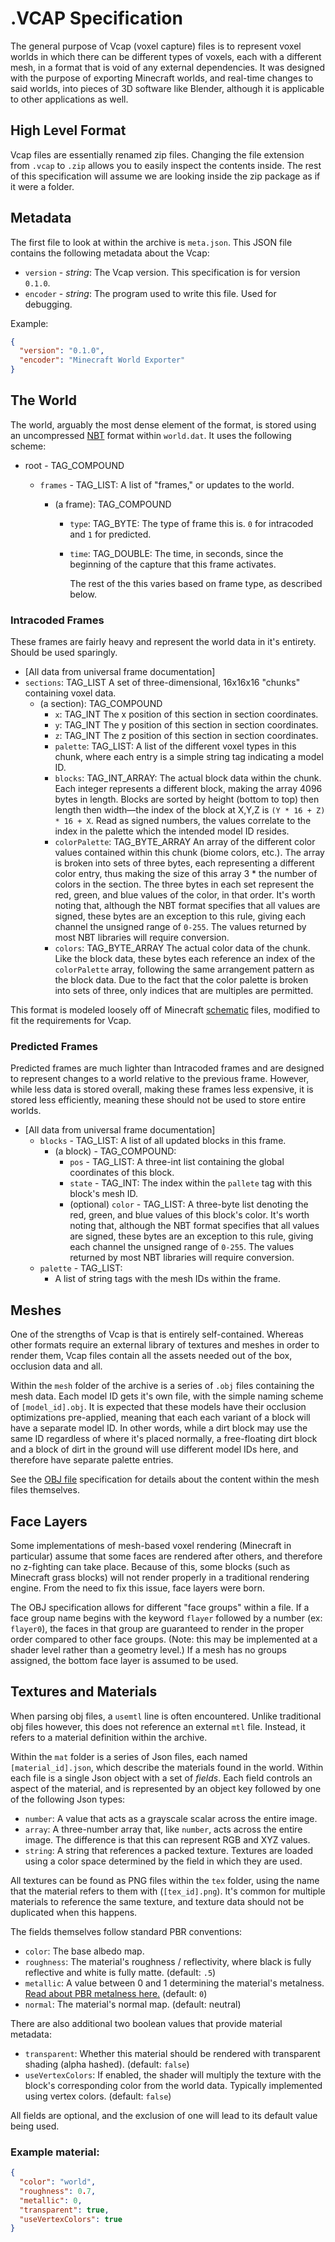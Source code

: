 # .VCAP Specification

The general purpose of Vcap (voxel capture) files is to represent voxel worlds in which there can be different types of voxels, each with a different mesh, in a format that is void of any external dependencies. It was designed with the purpose of exporting Minecraft worlds, and real-time changes to said worlds, into pieces of 3D software like Blender, although it is applicable to other applications as well.

## High Level Format

Vcap files are essentially renamed zip files. Changing the file extension from `.vcap` to `.zip` allows you to easily inspect the contents inside. The rest of this specification will assume we are looking inside the zip package as if it were a folder.

## Metadata

The first file to look at within the archive is `meta.json`. This JSON file contains the following metadata about the Vcap:

- `version` - *string*: The Vcap version. This specification is for version `0.1.0`.
- `encoder` - *string*: The program used to write this file. Used for debugging.

Example:

```json
{
  "version": "0.1.0",
  "encoder": "Minecraft World Exporter"
}
```

## The World

The world, arguably the most dense element of the format, is stored using an uncompressed [NBT](https://wiki.vg/NBT) format within `world.dat`. It uses the following scheme:

- root - TAG_COMPOUND
  
  - `frames` - TAG_LIST: A list of "frames," or updates to the world. 
    
    - (a frame): TAG_COMPOUND
      
      - `type`: TAG_BYTE: The type of frame this is. `0` for intracoded and `1` for predicted.
      
      - `time`: TAG_DOUBLE: The time, in seconds, since the beginning of the capture that this frame activates.
        
        The rest of the this varies based on frame type, as described below.

### Intracoded Frames

These frames are fairly heavy and represent the world data in it's entirety. Should be used sparingly.

- [All data from universal frame documentation]
- `sections`: TAG_LIST A set of three-dimensional, 16x16x16 "chunks" containing voxel data.
  - (a section): TAG_COMPOUND
    - `x`: TAG_INT The x position of this section in section coordinates.
    - `y`: TAG_INT The y position of this section in section coordinates.
    - `z`: TAG_INT The z position of this section in section coordinates.
    - `palette`: TAG_LIST: A list of the different voxel types in this chunk, where each entry is a simple string tag indicating a model ID.
    - `blocks`: TAG_INT_ARRAY: The actual block data within the chunk. Each integer represents a different block, making the array 4096 bytes in length. Blocks are sorted by height (bottom to top) then length then width—the index of the block at X,Y,Z is `(Y * 16 + Z) * 16 + X`. Read as signed numbers, the values correlate to the index in the palette which the intended model ID resides.
    - `colorPalette`: TAG_BYTE_ARRAY An array of the different color values contained within this chunk (biome colors, etc.). The array is broken into sets of three bytes, each representing a different color entry, thus making the size of this array 3 * the number of colors in the section. The three bytes in each set represent the red, green, and blue values of the color, in that order. It's worth noting that, although the NBT format specifies that all values are signed, these bytes are an exception to this rule, giving each channel the unsigned range of `0-255`. The values returned by most NBT libraries will require conversion.
    - `colors`: TAG_BYTE_ARRAY The actual color data of the chunk. Like the block data, these bytes each reference an index of the `colorPalette` array, following the same arrangement pattern as the block data. Due to the fact that the color palette is broken into sets of three, only indices that are multiples are permitted.

This format is modeled loosely off of Minecraft [schematic](https://minecraft.fandom.com/wiki/Schematic_file_format) files, modified to fit the requirements for Vcap.

### Predicted Frames

Predicted frames are much lighter than Intracoded frames and are designed to represent changes to a world relative to the previous frame. However, while less data is stored overall, making these frames less expensive, it is stored less efficiently, meaning these should not be used to store entire worlds.

- [All data from universal frame documentation]
  - `blocks` - TAG_LIST: A list of all updated blocks in this frame.
    - (a block) - TAG_COMPOUND:
      - `pos` - TAG_LIST: A three-int list containing the global coordinates of this block.
      - `state` - TAG_INT: The index within the `pallete` tag with this block's mesh ID.
      - (optional) `color` - TAG_LIST: A three-byte list denoting the red, green, and blue values of this block's color. It's worth noting that, although the NBT format specifies that all values are signed, these bytes are an exception to this rule, giving each channel the unsigned range of `0-255`. The values returned by most NBT libraries will require conversion.
  - `palette` - TAG_LIST:
    - A list of string tags with the mesh IDs within the frame.

## Meshes

One of the strengths of Vcap is that is entirely self-contained. Whereas other formats require an external library of textures and meshes in order to render them, Vcap files contain all the assets needed out of the box, occlusion data and all.

Within the `mesh` folder of the archive is a series of `.obj` files containing the mesh data. Each model ID gets it's own file, with the simple naming scheme of `[model_id].obj`. It is expected that these models have their occlusion optimizations pre-applied, meaning that each each variant of a block will have a separate model ID. In other words, while a dirt block may use the same ID regardless of where it's placed normally, a free-floating dirt block and a block of dirt in the ground will use different model IDs here,
and therefore have separate palette entries.

See the [OBJ file](https://en.wikipedia.org/wiki/Wavefront_.obj_file) specification for details about the content within the mesh files themselves.

## Face Layers

Some implementations of mesh-based voxel rendering (Minecraft in particular) assume that some faces are rendered after others, and therefore no z-fighting can take place. Because of this, some blocks (such as Minecraft grass blocks) will not render properly in a traditional rendering engine. From the need to fix this issue, face layers were born.

The OBJ specification allows for different "face groups" within a file. If a face group name begins with the keyword `flayer` followed by a number (ex: `flayer0`), the faces in that group are guaranteed to render in the proper order compared to other face groups. (Note: this may be implemented at a shader level rather than a geometry level.) If a mesh has no groups assigned, the bottom face layer is assumed to be used.

## Textures and Materials

When parsing obj files, a `usemtl` line is often encountered. Unlike traditional obj files however, this does not reference an external `mtl` file.
Instead, it refers to a material definition within the archive.

Within the `mat` folder is a series of Json files, each named `[material_id].json`, which describe the materials found in the world. Within each file is a single Json object with a set of *fields*. Each field controls an aspect of the material, and is represented by an object key followed by one of the following Json types:

* `number`: A value that acts as a grayscale scalar across the entire image.
* `array`: A three-number array that, like `number`, acts across the entire image. The difference is that this can represent RGB and XYZ values.
* `string`: A string that references a packed texture. Textures are loaded using a color space determined by the field in which they are used.

All textures can be found as PNG files within the `tex` folder, using the name that the material refers to them with (`[tex_id].png`). It's common for multiple materials to reference the same texture, and texture data should not be duplicated when this happens.

The fields themselves follow standard PBR conventions:

* `color`: The base albedo map.
* `roughness`: The material's roughness / reflectivity, where black is fully reflective and white is fully matte. (default: `.5`)
* `metallic`: A value between 0 and 1 determining the material's metalness. [Read about PBR metalness here.](https://www.chaosgroup.com/blog/understanding-metalness) (default: `0`)
* `normal`: The material's normal map. (default: neutral)

There are also additional two boolean values that provide material metadata:

* `transparent`: Whether this material should be rendered with transparent shading (alpha hashed). (default: `false`)
* `useVertexColors`: If enabled, the shader will multiply the texture with the block's corresponding color from the world data. Typically implemented using vertex colors. (default: `false`) 

All fields are optional, and the exclusion of one will lead to its default value being used.

### Example material:

```json
{
  "color": "world",
  "roughness": 0.7,
  "metallic": 0,
  "transparent": true,
  "useVertexColors": true
}
```